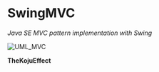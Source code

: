 SwingMVC
========

*Java SE MVC pattern implementation with Swing*



![UML_MVC](http://accu.org/content/images/journals/ol88/grenyer/figure2.png?raw=true)


<b>TheKojuEffect</b>
